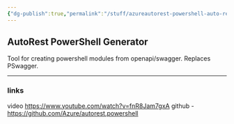 ```yaml
---
{"dg-publish":true,"permalink":"/stuff/azureautorest-powershell-auto-rest-power-shell-generator/","noteIcon":"1","created":"2024-08-03T14:52:57.746+02:00","updated":"2022-12-23T10:22:06.000+01:00"}
---
```



## AutoRest PowerShell Generator

Tool for creating powershell modules from openapi/swagger.
Replaces PSwagger.

---

### links 
video https://www.youtube.com/watch?v=fnR8Jam7gxA
github - https://github.com/Azure/autorest.powershell
